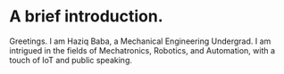 # A brief introduction.
Greetings. I am Haziq Baba, a Mechanical Engineering Undergrad. I am intrigued in the fields of Mechatronics, Robotics, and Automation, with a touch of IoT and public speaking.
